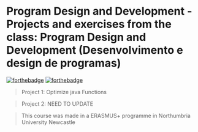 # Program Design and Development - Projects and exercises from the class: Program Design and Development (Desenvolvimento e design de programas)

[![forthebadge](https://forthebadge.com/images/badges/made-with-java.svg)](https://forthebadge.com)
[![forthebadge](http://forthebadge.com/images/badges/built-with-love.svg)](http://forthebadge.com)

> Project 1: Optimize java Functions

> Project 2: NEED TO UPDATE

> This course was made in a ERASMUS+ programme in Northumbria University Newcastle


